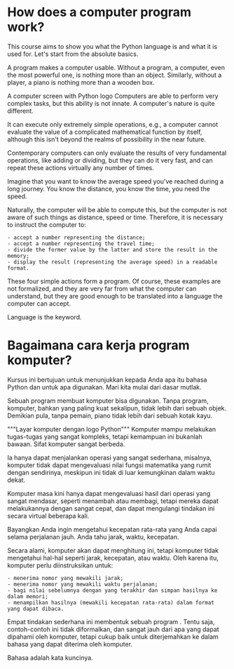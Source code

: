 # How does a computer program work?
This course aims to show you what the Python language is and what it is used for. Let's start from the absolute basics.

A program makes a computer usable. Without a program, a computer, even the most powerful one, is nothing more than an object. Similarly, without a player, a piano is nothing more than a wooden box.

A computer screen with Python logo
Computers are able to perform very complex tasks, but this ability is not innate. A computer's nature is quite different.

It can execute only extremely simple operations, e.g., a computer cannot evaluate the value of a complicated mathematical function by itself, although this isn't beyond the realms of possibility in the near future.

Contemporary computers can only evaluate the results of very fundamental operations, like adding or dividing, but they can do it very fast, and can repeat these actions virtually any number of times.

Imagine that you want to know the average speed you've reached during a long journey. You know the distance, you know the time, you need the speed.

Naturally, the computer will be able to compute this, but the computer is not aware of such things as distance, speed or time. Therefore, it is necessary to instruct the computer to:

	- accept a number representing the distance;
	- accept a number representing the travel time;
	- divide the former value by the latter and store the result in the memory;
	- display the result (representing the average speed) in a readable format.
These four simple actions form a program. Of course, these examples are not formalized, and they are very far from what the computer can understand, but they are good enough to be translated into a language the computer can accept.

Language is the keyword.

# Bagaimana cara kerja program komputer?
Kursus ini bertujuan untuk menunjukkan kepada Anda apa itu bahasa Python dan untuk apa digunakan. Mari kita mulai dari dasar mutlak.

Sebuah program membuat komputer bisa digunakan. Tanpa program, komputer, bahkan yang paling kuat sekalipun, tidak lebih dari sebuah objek. Demikian pula, tanpa pemain, piano tidak lebih dari sebuah kotak kayu.

"""Layar komputer dengan logo Python"""
Komputer mampu melakukan tugas-tugas yang sangat kompleks, tetapi kemampuan ini bukanlah bawaan. Sifat komputer sangat berbeda.

Ia hanya dapat menjalankan operasi yang sangat sederhana, misalnya, komputer tidak dapat mengevaluasi nilai fungsi matematika yang rumit dengan sendirinya, meskipun ini tidak di luar kemungkinan dalam waktu dekat.

Komputer masa kini hanya dapat mengevaluasi hasil dari operasi yang sangat mendasar, seperti menambah atau membagi, tetapi mereka dapat melakukannya dengan sangat cepat, dan dapat mengulangi tindakan ini secara virtual beberapa kali.

Bayangkan Anda ingin mengetahui kecepatan rata-rata yang Anda capai selama perjalanan jauh. Anda tahu jarak, waktu, kecepatan.

Secara alami, komputer akan dapat menghitung ini, tetapi komputer tidak mengetahui hal-hal seperti jarak, kecepatan, atau waktu. Oleh karena itu, komputer perlu diinstruksikan untuk:

	- menerima nomor yang mewakili jarak;
	- menerima nomor yang mewakili waktu perjalanan;
	- bagi nilai sebelumnya dengan yang terakhir dan simpan hasilnya ke dalam memori;
	- menampilkan hasilnya (mewakili kecepatan rata-rata) dalam format yang dapat dibaca.
Empat tindakan sederhana ini membentuk sebuah program . Tentu saja, contoh-contoh ini tidak diformalkan, dan sangat jauh dari apa yang dapat dipahami oleh komputer, tetapi cukup baik untuk diterjemahkan ke dalam bahasa yang dapat diterima oleh komputer.

Bahasa adalah kata kuncinya.